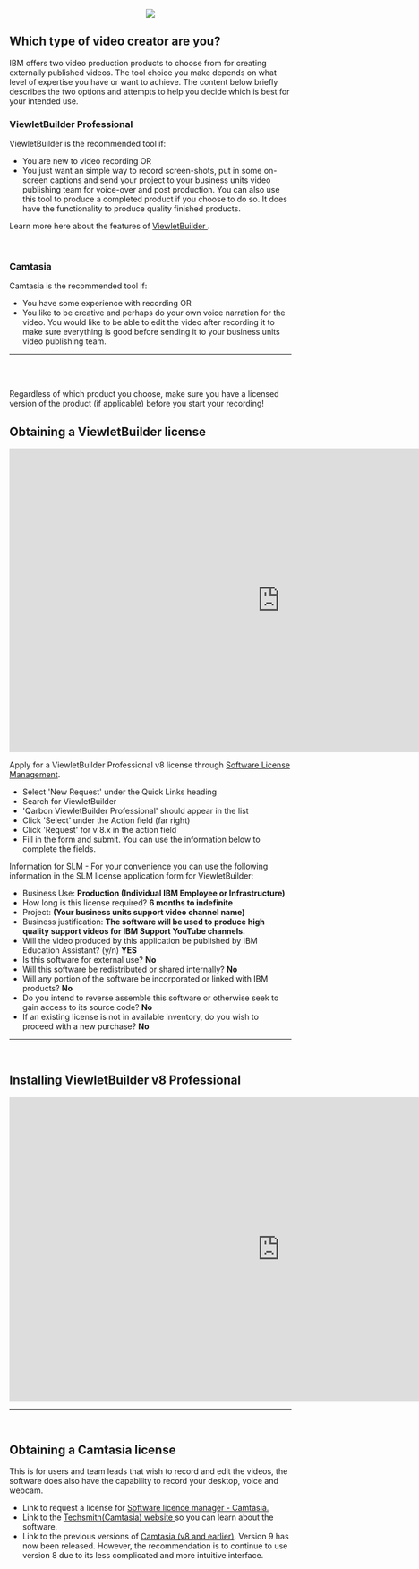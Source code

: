 <p dir="ltr" style="text-align: center;"><img lconnattachedresourcetype="page" lconnresourcetype="attachment" src="https://media.github.ibm.com/user/126034/files/82637cee-3057-11e9-878c-8eb7fa2b478c" /></p>


## Which type of video creator are you?
IBM offers two video production products to choose from for creating externally published videos.  The tool choice you make depends on what level of expertise you have or want to achieve. The content below briefly describes the two options and attempts to help you decide which is best for your intended use.



### ViewletBuilder Professional

ViewletBuilder is the recommended tool if:
* You are new to video recording
OR
* You just want an simple way to record screen-shots, put in some on-screen captions and send your project to your business units video publishing team for voice-over and post production.  You can also use this tool to produce a completed product if you choose to do so.  It does have the functionality to produce quality finished products.

Learn more here about the features of <a href="http://www.qarbon.com/presentation-software/viewletbuilder/features2.php#fast_simple_recording" target="_blank" > ViewletBuilder </a>.

<br/>

### Camtasia

Camtasia is the recommended tool if:
* You have some experience with recording
OR
* You like to be creative and perhaps do your own voice narration for the video.  You would like to be able to edit the video after recording it to make sure everything is good before sending it to your business units video publishing team.
---

<br />
<br />

Regardless of which product you choose, make sure you have a licensed version of the product (if applicable) before you start your recording!

## Obtaining a ViewletBuilder license

<div style="width: 965px">
  <div
    id="Container"
    style="padding-bottom:56.25%; position:relative; display:block; width: 100%">
    <iframe
      id="UstreamIframe"
      width="100%"
      height="100%"
      src="https://video.ibm.com/embed/recorded/120974321?html5ui" 
      frameborder="0"
      style="position:absolute; top:0; left: 0"
    ></iframe>
  </div>
</div>

Apply for a ViewletBuilder Professional v8 license through <a href="https://slm.w3ibm.mybluemix.net/SLM/Home"  target="_blank"> Software License Management</a>. 
- Select 'New Request' under the Quick Links heading
- Search for ViewletBuilder
- 'Qarbon ViewletBuilder Professional' should appear in the list
- Click 'Select' under the Action field (far right) 
- Click 'Request' for v 8.x in the action field
- Fill in the form and submit.  You can use the information below to complete the fields.


Information for SLM - For your convenience you can use the following information in the SLM license application form for ViewletBuilder:
- Business Use: **Production (Individual IBM Employee or Infrastructure)**
- How long is this license required? **6 months to indefinite**
- Project:  **(Your business units support video channel name)**
- Business justification: **The software will be used to produce high quality support videos for IBM Support YouTube channels.**
- Will the video produced by this application be published by IBM Education Assistant? (y/n) **YES**
- Is this software for external use? **No**
- Will this software be redistributed or shared internally? **No**
- Will any portion of the software be incorporated or linked with IBM products? **No**
- Do you intend to reverse assemble this software or otherwise seek to gain access to its source code? **No**
- If an existing license is not in available inventory, do you wish to proceed with a new purchase? **No**

---
<br />

## Installing ViewletBuilder v8 Professional

<div style="width: 965px">
  <div
    id="Container"
    style="padding-bottom:56.25%; position:relative; display:block; width: 100%">
    <iframe
      id="UstreamIframe"
      width="100%"
      height="100%"
       src="https://video.ibm.com/embed/recorded/120975439?html5ui"  
      frameborder="0"
      style="position:absolute; top:0; left: 0"
    ></iframe>
  </div>
</div>

---
<br />

## Obtaining a Camtasia license

This is for users and team leads that wish to record and edit the videos, the software does also have the capability to record your desktop, voice and webcam.

* Link to request a license for <a href="https://w3-01.ibm.com/tools/it/services/ui/?event=loadapp&value=pmscoffcat&uisessionid=4569&csrftoken=3v0d6d2ucqc1c8gcic1r37rsc8" target="_blank"> Software licence manager - Camtasia. </a>
* Link to the <a href="https://www.techsmith.com/camtasia.html" target="_blank"> Techsmith(Camtasia) website </a> so you can learn about the software.
* Link to the previous versions of <a href="https://www.techsmith.com/download/oldversions?_ga=2.266286412.2114258561.1499758377-680144254.1499758377" target="_blank"> Camtasia (v8 and earlier)</a>.  Version 9 has now been released.  However, the recommendation is to continue to use version 8 due to its less complicated and more intuitive interface.

<br/>
<br/>
<br/>
